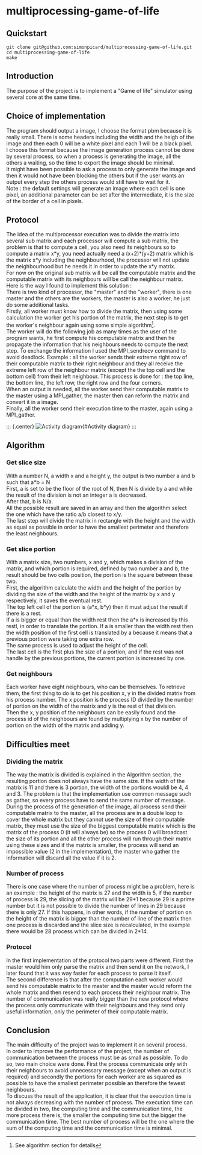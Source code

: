 # multiprocessing-game-of-life


## Quickstart

```
git clone git@github.com:simonpicard/multiprocessing-game-of-life.git
cd multiprocessing-game-of-life
make
```

## Introduction

The purpose of the project is to implement a \"Game of life\" simulator
using several core at the same time.

## Choice of implementation

The program should output a image, I choose the format pbm because it is
really small. There is some headers including the width and the heigh of
the image and then each 0 will be a white pixel and each 1 will be a
black pixel.\
I choose this format because the image generation process cannot be done
by several process, so when a process is generating the image, all the
others a waiting, so the time to export the image should be minimal.\
It might have been possible to ask a process to only generate the image
and then it would not have been blocking the others but if the user
wants an output every step the others process would still have to wait
for it.\
Note : the default settings will generate an image where each cell is
one pixel, an additional parameter can be set after the intermediate, it
is the size of the border of a cell in pixels.

## Protocol

The idea of the multiprocessor execution was to divide the matrix into
several sub matrix and each processor will compute a sub matrix, the
problem is that to compute a cell, you also need its neighbours so to
compute a matrix x\*y, you need actually need a (x+2)\*(y+2) matrix
which is the matrix x\*y including the neighbourhood, the processor will
not update the neighbourhood but he needs it in order to update the x\*y
matrix.\
For now on the original sub matrix will be call the computable matrix
and the computable matrix with its neighbours will be call the neighbour
matrix.\
Here is the way I found to implement this solution :\
There is two kind of processor, the \"master\" and the \"worker\", there
is one master and the others are the workers, the master is also a
worker, he just do some additional tasks.\
Firstly, all worker must know how to divide the matrix, then using some
calculation the worker get his portion of the matrix, the next step is
to get the worker's neighbour again using some simple algorithm[^1].\
The worker will do the following job as many times as the user of the
program wants, he first compute his computable matrix and then he
propagate the information that his neighbours needs to compute the next
step. To exchange the information I used the MPI_sendrecv command to
avoid deadlock. Example : all the worker sends their extreme right row
of their computable matrix to their right neighbour and they all receive
the extreme left row of the neighbour matrix (except the the top cell
and the bottom cell) from their left neighbour. This process is done for
: the top line, the bottom line, the left row, the right row and the
four corners.\
When an output is needed, all the worker send their computable matrix to
the master using a MPI_gather, the master then can reform the matrix and
convert it in a image.\
Finally, all the worker send their execution time to the master, again
using a MPI_gather.

::: {.center}
![Activity diagram](doc/activity.png){#Activity diagram}
:::

## Algorithm

### Get slice size

With a number N, a width x and a height y, the output is two number a
and b such that a\*b = N\
First, a is set to be the floor of the root of N, then N is divide by a
and while the result of the division is not an integer a is decreased.\
After that, b is N/a.\
All the possible result are saved in an array and then the algorithm
select the one which have the ratio a/b closest to x/y.\
The last step will divide the matrix in rectangle with the height and
the width as equal as possible in order to have the smallest perimeter
and therefore the least neighbours.

### Get slice portion

With a matrix size, two numbers, x and y, which makes a division of the
matrix, and which portion is required, defined by two number a and b,
the result should be two cells position, the portion is the square
between these two.\
First, the algorithm calculate the width and the height of the portion
by dividing the size of the width and the height of the matrix by x and
y respectively, it saves the eventual rest.\
The top left cell of the portion is (a\*x, b\*y) then it must adjust the
result if there is a rest.\
If a is bigger or equal than the width rest then the a\*x is increased
by this restl, in order to translate the portion. If a is smaller than
the width rest then the width position of the first cell is translated
by a because it means that a previous portion were taking one extra
row.\
The same process is used to adjust the height of the cell.\
The last cell is the first plus the size of a portion, and if the rest
was not handle by the previous portions, the current portion is
increased by one.

### Get neighbours

Each worker have eight neighbours, who can be themselves. To retrieve
them, the first thing to do is to get his position x, y in the divided
matrix from his process number. The x position is the process ID divided
by the number of portion on the width of the matrix and y is the rest of
that division.\
Then the x, y position of the neighbours can be easily found and the
process id of the neighbours are found by multiplying x by the number of
portion on the width of the matrix and adding y.

## Difficulties meet

### Dividing the matrix

The way the matrix is divided is explained in the Algorithm section, the
resulting portion does not always have the same size. If the width of
the matrix is 11 and there is 3 portion, the width of the portions
wouldl be 4, 4 and 3. The problem is that the implementation use common
message such as gather, so every process have to send the same number of
message. During the process of the generation of the image, all process
send their computable matrix to the master, all the process are in a
double loop to cover the whole matrix but they cannot use the size of
their computable matrix, they must use the size of the biggest
computable matrix which is the matrix of the process 0 (it will always
be) so the process 0 will broadcast the size of its portion and all the
other process will run through their matrix using these sizes and if the
matrix is smaller, the process will send an impossible value (2 in the
implementation), the master who gather the information will discard all
the value if it is 2.

### Number of process

There is one case where the number of process might be a problem, here
is an example : the height of the matrix is 27 and the width is 5, if
the number of process is 29, the slicing of the matrix will be 29\*1
because 29 is a prime number but it is not possible to divide the number
of lines in 29 because there is only 27. If this happens, in other
words, if the number of portion on the height of the matrix is bigger
than the number of line of the matrix then one process is discarded and
the slice size is recalculated, in the example there would be 28 process
which can be divided in 2\*14.

### Protocol

In the first implementation of the protocol two parts were different.
First the master would him only parse the matrix and then send it on the
network, I later found that it was way faster for each process to parse
it itself.\
The second difference is that after the computation each worker would
send his computable matrix to the master and the master would reform the
whole matrix and then resend to each process their neighbour matrix. The
number of communication was really bigger than the new protocol where
the process only communicate with their neighbours and they send only
useful information, only the perimeter of their computable matrix.

## Conclusion

The main difficulty of the project was to implement it on several
process.\
In order to improve the performance of the project, the number of
communication between the process must be as small as possible. To do
so, two main choice were done. First the process communicate only with
their neighbours to avoid unnecessary message (except when an output is
required) and secondly the portions for each worker are as squared as
possible to have the smallest perimeter possible an therefore the fewest
neighbours.\
To discuss the result of the application, it is clear that the execution
time is not always decreasing with the number of process. The execution
time can be divided in two, the computing time and the communication
time, the more process there is, the smaller the computing time but the
bigger the communication time. The best number of process will be the
one where the sum of the computing time and the communication time is
minimal.

[^1]: See algorithm section for details

